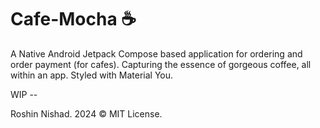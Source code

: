 # Cafe-Mocha ☕
A Native Android Jetpack Compose based application for ordering and order payment (for cafes). Capturing the essence of gorgeous coffee, all within an app. Styled with Material You.

WIP --

Roshin Nishad. 2024 © MIT License.
